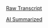 [Raw Transcript](https://github.com/MCBasterSheet/MCBasterSheet/blob/main/MCB150/pages/Raw%20Transcript%202-23-2024.md)

[AI Summarized](https://github.com/MCBasterSheet/MCBasterSheet/blob/main/MCB150/pages/AI%20Summarized%202-23-2024.md)
